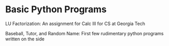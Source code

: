 Basic Python Programs
=====================

LU Factorization: An assignment for Calc III for CS at Georgia Tech

Baseball, Tutor, and Random Name: First few rudimentary python programs written on the side
